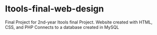 # Itools-final-web-design
Final Project for 2nd-year Itools final Project.
Website created with HTML, CSS, and PHP
Connects to a database created in MySQL
